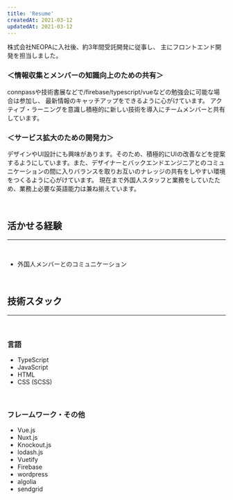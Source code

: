 ```yaml
---
title: 'Resume'
createdAt: 2021-03-12
updatedAt: 2021-03-12
---
```


株式会社NEOPAに入社後、約3年間受託開発に従事し、
主にフロントエンド開発を担当しました。

### ＜情報収集とメンバーの知識向上のための共有＞

connpassや技術書展などで/firebase/typescript/vueなどの勉強会に可能な場合は参加し、
最新情報のキャッチアップをできるように心がけています。
アクティブ・ラーニングを意識し積極的に新しい技術を導入にチームメンバーと共有しています。

### ＜サービス拡大のための開発力＞

デザインやUI設計にも興味があります。そのため、積極的にUIの改善などを提案するようにしています。また、デザイナーとバックエンドエンジニアとのコミュニケーションの間に入りバランスを取りお互いのナレッジの共有をしやすい環境をつくるように心がけています。
現在まで外国人スタッフと業務をしていたため、業務上必要な英語能力は兼ね揃えています。

<br />

## 活かせる経験

---

<br />

- 外国人メンバーとのコミュニケーション

<br />

## 技術スタック

---

<br />

### 言語

- TypeScript
- JavaScript
- HTML
- CSS (SCSS)

<br />

### フレームワーク・その他

- Vue.js
- Nuxt.js
- Knockout.js
- lodash.js
- Vuetify
- Firebase
- wordpress
- algolia
- sendgrid

<br />

